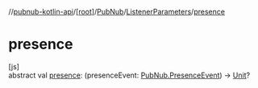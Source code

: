 //[pubnub-kotlin-api](../../../../index.md)/[[root]](../../index.md)/[PubNub](../index.md)/[ListenerParameters](index.md)/[presence](presence.md)

# presence

[js]\
abstract val [presence](presence.md): (presenceEvent: [PubNub.PresenceEvent](../-presence-event/index.md)) -&gt; [Unit](https://kotlinlang.org/api/latest/jvm/stdlib/kotlin-stdlib/kotlin/-unit/index.html)?
